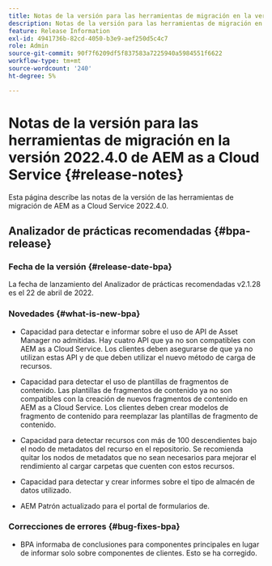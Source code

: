 ```yaml
---
title: Notas de la versión para las herramientas de migración en la versión 2022.4.0 de AEM as a Cloud Service
description: Notas de la versión para las herramientas de migración en la versión 2022.4.0 de AEM as a Cloud Service
feature: Release Information
exl-id: 4941736b-82cd-4050-b3e9-aef250d5c4c7
role: Admin
source-git-commit: 90f7f6209df5f837583a7225940a5984551f6622
workflow-type: tm+mt
source-wordcount: '240'
ht-degree: 5%

---
```


# Notas de la versión para las herramientas de migración en la versión 2022.4.0 de AEM as a Cloud Service {#release-notes}

Esta página describe las notas de la versión de las herramientas de migración de AEM as a Cloud Service 2022.4.0.

## Analizador de prácticas recomendadas {#bpa-release}

### Fecha de la versión {#release-date-bpa}

La fecha de lanzamiento del Analizador de prácticas recomendadas v2.1.28 es el 22 de abril de 2022.

### Novedades {#what-is-new-bpa}

* Capacidad para detectar e informar sobre el uso de API de Asset Manager no admitidas. Hay cuatro API que ya no son compatibles con AEM as a Cloud Service. Los clientes deben asegurarse de que ya no utilizan estas API y de que deben utilizar el nuevo método de carga de recursos.

* Capacidad para detectar el uso de plantillas de fragmentos de contenido. Las plantillas de fragmentos de contenido ya no son compatibles con la creación de nuevos fragmentos de contenido en AEM as a Cloud Service. Los clientes deben crear modelos de fragmento de contenido para reemplazar las plantillas de fragmento de contenido.

* Capacidad para detectar recursos con más de 100 descendientes bajo el nodo de metadatos del recurso en el repositorio. Se recomienda quitar los nodos de metadatos que no sean necesarios para mejorar el rendimiento al cargar carpetas que cuenten con estos recursos.

* Capacidad para detectar y crear informes sobre el tipo de almacén de datos utilizado.

* AEM Patrón actualizado para el portal de formularios de.

### Correcciones de errores {#bug-fixes-bpa}

* BPA informaba de conclusiones para componentes principales en lugar de informar solo sobre componentes de clientes. Esto se ha corregido.
